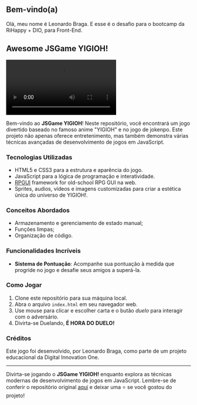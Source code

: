 ## Bem-vindo(a)
Olá, meu nome é Leonardo Braga. E esse é o desafio para o bootcamp da RiHappy + DIO, para Front-End.

## Awesome JSGame YIGIOH!

![JSGame YIGIOH! Logo](https://github.com/Vegildo/yugioh-js/src/assets/videos/yugioh-time-to-duel.mp4)


Bem-vindo ao **JSGame YIGIOH**! Neste repositório, você encontrará um jogo divertido baseado no famoso anime "YIGIOH" e no jogo de jokenpo. Este projeto não apenas oferece entretenimento, mas também demonstra várias técnicas avançadas de desenvolvimento de jogos em JavaScript.

### Tecnologias Utilizadas

- HTML5 e CSS3 para a estrutura e aparência do jogo.
- JavaScript para a lógica de programação e interatividade.
- [RPGUI](https://github.com/RonenNess/RPGUI) framework for old-school RPG GUI na web.
- Sprites, audios, vídeos e imagens customizadas para criar a estética única do universo de YIGIOH!.

### Conceitos Abordados

 - Armazenamento e gerenciamento de estado manual;
 - Funções limpas;
 - Organização de código.

### Funcionalidades Incríveis

- **Sistema de Pontuação**: Acompanhe sua pontuação à medida que progride no jogo e desafie seus amigos a superá-la.

### Como Jogar

1. Clone este repositório para sua máquina local.
2. Abra o arquivo `index.html` em seu navegador web.
3. Use mouse para clicar e escolher carta e o butão *duelo* para interagir com o adversário.
4. Divirta-se Duelando, **É HORA DO DUELO!**


### Créditos

Este jogo foi desenvolvido, por Leonardo Braga, como parte de um projeto educacional da Digital Innovation One.

---

Divirta-se jogando o **JSGame YIGIOH!** enquanto explora as técnicas modernas de desenvolvimento de jogos em JavaScript. Lembre-se de conferir o repositório original [aqui](https://github.com/Vegildo/yugioh-js) e deixar uma ⭐️ se você gostou do projeto!


